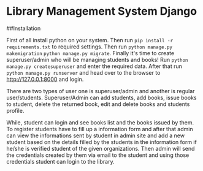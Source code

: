# Library Management System Django

##Installation

First of all install python on your system. Then run `pip install -r requirements.txt` to required settings.
Then run `python manage.py makemigration` `python manage.py migrate`.
Finally it's time to create superuser/admin who will be managing students and books!
Run `python manage.py createsuperuser` and enter the required data.
After that run `python manage.py runserver` and head over to the browser to http://127.0.0.1:8000 and login.

There are two types of user one is superuser/admin and another is regular user/students.
Superuser/Admin can add students, add books, issue books to student, delete the returned book, edit and delete books and students profile.

While, student can login and see books list and the books issued by them.
To register students have to fill up a information form and after that admin can view the informations sent by student in admin site and add a new student based on the details filled by the students in the information form if he/she is verified student of the given organizations.
Then admin will send the credentials created by them via email to the student and using those credentials student can login to the library.

